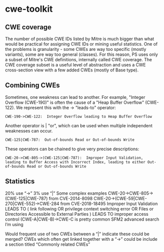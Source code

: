 # cwe-toolkit




## CWE coverage

The number of possible CWE IDs listed by Mitre is much bigger than what would be practical for assigning CWE IDs or mining useful statistics. One of the problems is granularity - some CWEs are way too specific (mostly variants), some are way too general (classes). For this reason, PS uses only a subset of Mitre's CWE definitions, internally called CWE coverage.  The CWE coverage subset is a useful level of abstraction and uses a CWE cross-section view with a few added CWEs (mostly of Base type). 


## Combining CWEs

Sometimes, one weakness can lead to another.  For example, "Integer Overflow (CWE-190)" is often the cause of a "Heap Buffer Overflow" (CWE-122).  We represent this with the -> "leads-to" operator:

    CWE-190->CWE-122:  Integer Overflow leading to Heap Buffer Overflow

Another operator is | "or", which can be used when multiple independent weaknesses can occur.

    CWE-125|CWE-787:  Out-of-bounds Read or Out-of-bounds Write

These operators can be chained to give very precise descriptions:

    CWE-20->CWE-805->(CWE-125|CWE-787):  Improper Input Validation, leading to Buffer Access with Incorrect Index, leading to either Out-of-bounds Read or Out-of-bounds Write


## Statistics
20% use “->” 
3% use “|”
Some complex examples
CWE-20->CWE-805->(CWE-125|CWE-787) from CVE-2014-8098
CWE-20->(CWE-59|CWE-270|CWE-552)->CWE-284 from CVE-2018-18495
    Improper Input Validation LEADS TO ( link following OR privilege context switching error  OR Files or Directories Accessible to External Parties ) LEADS TO improper access control
(CWE-A|CWE-B)->CWE-C is pretty common
SFM2 advanced search I’m using

Would frequent use of two CWEs between a “|” indicate these could be merged?
CWEs which often get linked together with a “->” could be include a section titled “Commonly related CWEs”
